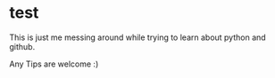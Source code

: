 # test

This is just me messing around while trying to learn about python and github.

Any Tips are welcome :)
